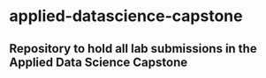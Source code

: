 # applied-datascience-capstone

## Repository to hold all lab submissions in the Applied Data Science Capstone
